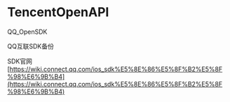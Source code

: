 # TencentOpenAPI
QQ_OpenSDK

QQ互联SDK备份

SDK官网[https://wiki.connect.qq.com/ios_sdk%E5%8E%86%E5%8F%B2%E5%8F%98%E6%9B%B4](https://wiki.connect.qq.com/ios_sdk%E5%8E%86%E5%8F%B2%E5%8F%98%E6%9B%B4)





